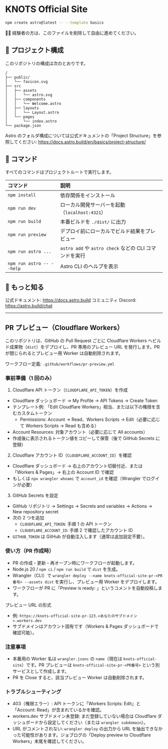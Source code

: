 # KNOTS Official Site

```sh
npm create astro@latest -- --template basics
```

🧑‍🚀 経験者の方は、このファイルを削除して自由に進めてください。

## 🚀 プロジェクト構成

このリポジトリの構成は次のとおりです。

```text
/
├── public/
│   └── favicon.svg
├── src
│   ├── assets
│   │   └── astro.svg
│   ├── components
│   │   └── Welcome.astro
│   ├── layouts
│   │   └── Layout.astro
│   └── pages
│       └── index.astro
└── package.json
```

Astro のフォルダ構成については公式ドキュメントの「Project Structure」を参照してください: https://docs.astro.build/en/basics/project-structure/

## 🧞 コマンド

すべてのコマンドはプロジェクトルートで実行します。

| コマンド                  | 説明                                                   |
| :------------------------ | :----------------------------------------------------- |
| `npm install`             | 依存関係をインストール                                 |
| `npm run dev`             | ローカル開発サーバーを起動（`localhost:4321`）         |
| `npm run build`           | 本番ビルドを `./dist/` に出力                          |
| `npm run preview`         | デプロイ前にローカルでビルド結果をプレビュー           |
| `npm run astro ...`       | `astro add` や `astro check` などの CLI コマンドを実行 |
| `npm run astro -- --help` | Astro CLI のヘルプを表示                               |

## 👀 もっと知る

公式ドキュメント: https://docs.astro.build
コミュニティ Discord: https://astro.build/chat

---

## PR プレビュー（Cloudflare Workers）

このリポジトリは、GitHub の Pull Request ごとに Cloudflare Workers へビルド成果物（`dist`）をデプロイし、PR 専用のプレビュー URL を発行します。PR が閉じられるとプレビュー用 Worker は自動削除されます。

ワークフロー定義: `.github/workflows/pr-preview.yml`

### 事前準備（1 回のみ）

1. Cloudflare API トークン（`CLOUDFLARE_API_TOKEN`）を作成

- Cloudflare ダッシュボード → My Profile → API Tokens → Create Token
- テンプレート例: 「Edit Cloudflare Workers」相当、または以下の権限を含むカスタムトークン
  - Permissions: Account → Read、Workers Scripts → Edit（必要に応じて Workers Scripts → Read も含める）
- Account Resources: 対象アカウント（必要に応じて All accounts）
- 作成後に表示されるトークン値をコピーして保管（後で GitHub Secrets に登録）

2. Cloudflare アカウント ID（`CLOUDFLARE_ACCOUNT_ID`）を確認

- Cloudflare ダッシュボード → 右上のアカウント切替付近、または「Workers & Pages」→ 右上の Account ID で確認
- もしくは `npx wrangler whoami` で `account_id` を確認（Wrangler でログインが必要）

3. GitHub Secrets を設定

- GitHub リポジトリ → Settings → Secrets and variables → Actions → New repository secret
- 次の 2 つを追加
  - `CLOUDFLARE_API_TOKEN`: 手順 1 の API トークン
  - `CLOUDFLARE_ACCOUNT_ID`: 手順 2 で確認したアカウント ID
- `GITHUB_TOKEN` は GitHub が自動注入します（通常は追加設定不要）。

### 使い方（PR 作成時）

- PR の作成・更新・再オープン時にワークフローが起動します。
- Node.js 20 / `npm ci` / `npm run build` で `dist` を生成。
- Wrangler（CLI）で `wrangler deploy --name knots-official-site-pr-<PR番号> --assets dist` を実行し、プレビュー用 Worker をデプロイします。
- ワークフローが PR に「Preview is ready: <URL>」というコメントを自動投稿します。

プレビュー URL の形式
- 例: `https://knots-official-site-pr-123.<あなたのサブドメイン>.workers.dev`
- サブドメインはアカウント固有です（Workers & Pages ダッシュボードで確認可能）。

### 注意事項

- 本番用の Worker 名は `wrangler.jsonc` の `name`（現在は `knots-official-site`）です。PR プレビューは `knots-official-site-pr-<PR番号>` という別サービスとして作成します。
- PR を Close すると、該当プレビュー Worker は自動削除されます。

### トラブルシューティング

- 403（権限エラー）: API トークンに「Workers Scripts: Edit」と「Account: Read」が含まれているかを確認。
- workers.dev サブドメイン未登録: まだ登録していない場合は Cloudflare ダッシュボードから設定してください（または `wrangler subdomain`）。
- URL がコメントされない: `wrangler deploy` の出力から URL を抽出できなかった可能性があります。ジョブログの「Deploy preview to Cloudflare Workers」末尾を確認してください。
